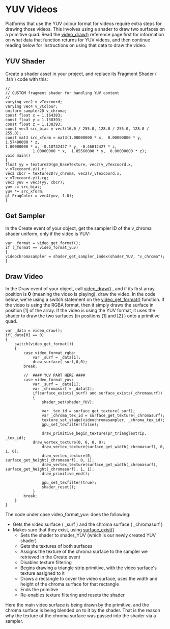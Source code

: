 # YUV Videos

Platforms that use the YUV colour format for videos require extra steps
for drawing those videos. This involves using a shader to draw two
surfaces on a primitive quad. Read the [video_draw()](video_draw)
reference page first for information on what data that function returns
for YUV videos, and then continue reading below for instructions on
using that data to draw the video.

## YUV Shader

Create a shader asset in your project, and replace its Fragment Shader (
.fsh ) code with this:

``` gml
//
// CUSTOM fragment shader for handling YUV content
//
varying vec2 v_vTexcoord;
varying vec4 v_vColour;
uniform sampler2D v_chroma;
const float x = 1.164383;
const float y = 1.138393;
const float z = 1.138393;
const vec3 src_bias = vec3(16.0 / 255.0, 128.0 / 255.0, 128.0 / 255.0);
const mat3 src_xform = mat3(1.00000000 * x,  0.00000000 * y,  1.57480000 * z,
1.00000000 * x, -0.18732427 * y, -0.46812427 * z,
            1.00000000 * x,  1.85560000 * y,  0.00000000 * z);
void main()
{
float yy = texture2D(gm_BaseTexture, vec2(v_vTexcoord.x, v_vTexcoord.y)).r;
vec2 cbcr = texture2D(v_chroma, vec2(v_vTexcoord.x, v_vTexcoord.y)).rg;
vec3 yuv = vec3(yy, cbcr);
yuv -= src_bias;
yuv *= src_xform;
gl_FragColor = vec4(yuv, 1.0);
}
```

## Get Sampler

In the Create event of your object, get the sampler ID of the v_chroma
shader uniform, only if the video is YUV:

``` gml
var _format = video_get_format();
if (_format == video_format_yuv)
{
videochromasampler = shader_get_sampler_index(shader_YUV, "v_chroma");
}
```

## Draw Video

In the Draw event of your object, call [video_draw()](video_draw) ,
and if its first array position is **0** (meaning the video is playing),
draw the video. In the code below, we're using a switch statement on the
[video_get_format()](video_get_format) function. If the video is
using the RGBA format, then it simply draws the surface in position
\[1\] of the array. If the video is using the YUV format, it uses the
shader to draw the two surfaces (in positions \[1\] and \[2\] ) onto a
primitive quad.

``` gml
var _data = video_draw();
if(_data[0] == 0)
{
    switch(video_get_format())
    {
        case video_format_rgba:
            var _surf = _data[1];
            draw_surface(_surf,0,0);
        break;
    
        //  #### YUV PART HERE ####
        case video_format_yuv:
            var _surf = _data[1];
            var _chromasurf = _data[2];
            if(surface_exists(_surf) and surface_exists(_chromasurf))
            {
                shader_set(shader_YUV);
            
                var _tex_id = surface_get_texture(_surf);
                var _chroma_tex_id = surface_get_texture(_chromasurf);
                texture_set_stage(videochromasampler, _chroma_tex_id);
                gpu_set_texfilter(false);
            
                draw_primitive_begin_texture(pr_trianglestrip, _tex_id);
            draw_vertex_texture(0, 0, 0, 0);
                draw_vertex_texture(surface_get_width(_chromasurf), 0, 1, 0);
                draw_vertex_texture(0, surface_get_height(_chromasurf), 0, 1);
                draw_vertex_texture(surface_get_width(_chromasurf), surface_get_height(_chromasurf), 1, 1);
                draw_primitive_end();
            
                gpu_set_texfilter(true);
                shader_reset();
            }
        break;
    }
}
```

The code under case video_format_yuv: does the following:

-   Gets the video surface ( \_surf ) and the chroma surface (
    \_chromasurf )
-   Makes sure that they exist, using
    [surface_exist()](../Surfaces/surface_exists)
    -   Sets the shader to shader_YUV (which is our newly created YUV
        shader)
    -   Gets the textures of both surfaces
    -   Assigns the texture of the chroma surface to the sampler we
        retrieved in the Create event
    -   Disables texture filtering
    -   Begins drawing a triangle strip primitive, with the video
        surface's texture assigned to it
    -   Draws a rectangle to cover the video surface, uses the width and
        height of the chroma surface for that rectangle
    -   Ends the primitive
    -   Re-enables texture filtering and resets the shader

Here the main video surface is being drawn by the primitive, and the
chroma surface is being blended on to it by the shader. That is the
reason why the texture of the chroma surface was passed into the shader
via a sampler.

